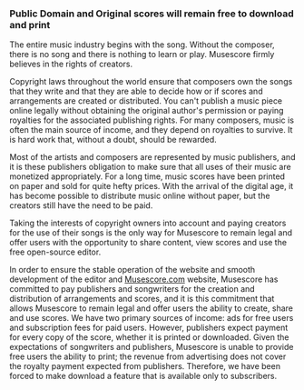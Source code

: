 ###  Public Domain and Original scores will remain free to download and print

The entire music industry begins with the song. Without the composer, there is no song and there is nothing to learn or play. Musescore firmly believes in the rights of creators.

Copyright laws throughout the world ensure that composers own the songs that they write and that they are able to decide how or if scores and arrangements are created or distributed. You can't publish a music piece online legally without obtaining the original author's permission or paying royalties for the associated publishing rights. For many composers, music is often the main source of income, and they depend on royalties to survive. It is hard work that, without a doubt, should be rewarded. 

Most of the artists and composers are represented by music publishers, and it is these publishers obligation to make sure that all uses of their music are monetized appropriately. For a long time, music scores have been printed on paper and sold for quite hefty prices. With the arrival of the digital age, it has become possible to distribute music online without paper, but the creators still have the need to be paid.

Taking the interests of copyright owners into account and paying creators for the use of their songs is the only way for Musescore to remain legal and offer users with the opportunity to share content, view scores and use the free open-source editor.

In order to ensure the stable operation of the website and smooth development of the editor and [Musescore.com](https://musescore.com/dashboard) website, Musescore has committed to pay publishers and songwriters for the creation and distribution of arrangements and scores, and it is this commitment that allows Musescore to remain legal and offer users the ability to create, share and use scores. We have two primary sources of income: ads for free users and subscription fees for paid users. However, publishers expect payment for every copy of the score, whether it is printed or downloaded. Given the expectations of songwriters and publishers, Musescore is unable to provide free users the ability to print;  the revenue from advertising does not cover the royalty payment expected from publishers. Therefore, we have been forced to make download a feature that is available only to subscribers.
